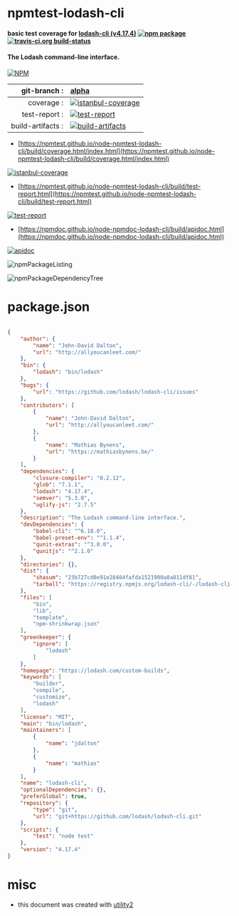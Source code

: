 # npmtest-lodash-cli

#### basic test coverage for  [lodash-cli (v4.17.4)](https://lodash.com/custom-builds)  [![npm package](https://img.shields.io/npm/v/npmtest-lodash-cli.svg?style=flat-square)](https://www.npmjs.org/package/npmtest-lodash-cli) [![travis-ci.org build-status](https://api.travis-ci.org/npmtest/node-npmtest-lodash-cli.svg)](https://travis-ci.org/npmtest/node-npmtest-lodash-cli)

#### The Lodash command-line interface.

[![NPM](https://nodei.co/npm/lodash-cli.png?downloads=true&downloadRank=true&stars=true)](https://www.npmjs.com/package/lodash-cli)

| git-branch : | [alpha](https://github.com/npmtest/node-npmtest-lodash-cli/tree/alpha)|
|--:|:--|
| coverage : | [![istanbul-coverage](https://npmtest.github.io/node-npmtest-lodash-cli/build/coverage.badge.svg)](https://npmtest.github.io/node-npmtest-lodash-cli/build/coverage.html/index.html)|
| test-report : | [![test-report](https://npmtest.github.io/node-npmtest-lodash-cli/build/test-report.badge.svg)](https://npmtest.github.io/node-npmtest-lodash-cli/build/test-report.html)|
| build-artifacts : | [![build-artifacts](https://npmtest.github.io/node-npmtest-lodash-cli/glyphicons_144_folder_open.png)](https://github.com/npmtest/node-npmtest-lodash-cli/tree/gh-pages/build)|

- [https://npmtest.github.io/node-npmtest-lodash-cli/build/coverage.html/index.html](https://npmtest.github.io/node-npmtest-lodash-cli/build/coverage.html/index.html)

[![istanbul-coverage](https://npmtest.github.io/node-npmtest-lodash-cli/build/screenCapture.buildCi.browser.%252Ftmp%252Fbuild%252Fcoverage.lib.html.png)](https://npmtest.github.io/node-npmtest-lodash-cli/build/coverage.html/index.html)

- [https://npmtest.github.io/node-npmtest-lodash-cli/build/test-report.html](https://npmtest.github.io/node-npmtest-lodash-cli/build/test-report.html)

[![test-report](https://npmtest.github.io/node-npmtest-lodash-cli/build/screenCapture.buildCi.browser.%252Ftmp%252Fbuild%252Ftest-report.html.png)](https://npmtest.github.io/node-npmtest-lodash-cli/build/test-report.html)

- [https://npmdoc.github.io/node-npmdoc-lodash-cli/build/apidoc.html](https://npmdoc.github.io/node-npmdoc-lodash-cli/build/apidoc.html)

[![apidoc](https://npmdoc.github.io/node-npmdoc-lodash-cli/build/screenCapture.buildCi.browser.%252Ftmp%252Fbuild%252Fapidoc.html.png)](https://npmdoc.github.io/node-npmdoc-lodash-cli/build/apidoc.html)

![npmPackageListing](https://npmtest.github.io/node-npmtest-lodash-cli/build/screenCapture.npmPackageListing.svg)

![npmPackageDependencyTree](https://npmtest.github.io/node-npmtest-lodash-cli/build/screenCapture.npmPackageDependencyTree.svg)



# package.json

```json

{
    "author": {
        "name": "John-David Dalton",
        "url": "http://allyoucanleet.com/"
    },
    "bin": {
        "lodash": "bin/lodash"
    },
    "bugs": {
        "url": "https://github.com/lodash/lodash-cli/issues"
    },
    "contributors": [
        {
            "name": "John-David Dalton",
            "url": "http://allyoucanleet.com/"
        },
        {
            "name": "Mathias Bynens",
            "url": "https://mathiasbynens.be/"
        }
    ],
    "dependencies": {
        "closure-compiler": "0.2.12",
        "glob": "7.1.1",
        "lodash": "4.17.4",
        "semver": "5.3.0",
        "uglify-js": "2.7.5"
    },
    "description": "The Lodash command-line interface.",
    "devDependencies": {
        "babel-cli": "^6.18.0",
        "babel-preset-env": "^1.1.4",
        "qunit-extras": "^3.0.0",
        "qunitjs": "^2.1.0"
    },
    "directories": {},
    "dist": {
        "shasum": "23b727cd0e91e28484fafda1521900a8a811df81",
        "tarball": "https://registry.npmjs.org/lodash-cli/-/lodash-cli-4.17.4.tgz"
    },
    "files": [
        "bin",
        "lib",
        "template",
        "npm-shrinkwrap.json"
    ],
    "greenkeeper": {
        "ignore": [
            "lodash"
        ]
    },
    "homepage": "https://lodash.com/custom-builds",
    "keywords": [
        "builder",
        "compile",
        "customize",
        "lodash"
    ],
    "license": "MIT",
    "main": "bin/lodash",
    "maintainers": [
        {
            "name": "jdalton"
        },
        {
            "name": "mathias"
        }
    ],
    "name": "lodash-cli",
    "optionalDependencies": {},
    "preferGlobal": true,
    "repository": {
        "type": "git",
        "url": "git+https://github.com/lodash/lodash-cli.git"
    },
    "scripts": {
        "test": "node test"
    },
    "version": "4.17.4"
}
```



# misc
- this document was created with [utility2](https://github.com/kaizhu256/node-utility2)
